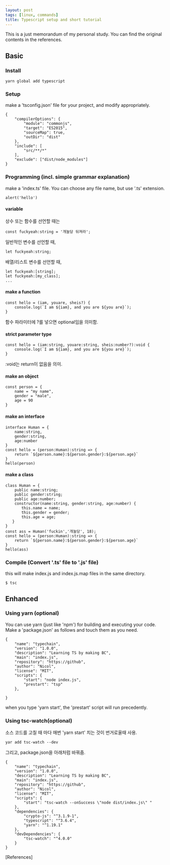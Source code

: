 ```yaml
---
layout: post
tags: [linux, commands]
title: Typescript setup and short tutorial
---
```


This is a just memorandum of my personal study. You can find the original contents in the references. 

## Basic

### Install

```
yarn global add typescript 
```

### Setup

make a 'tsconfig.json' file for your project, and modify appropriately.
```
{
    "compilerOptions": {
        "module": "commonjs",
        "target": "ES2015",
        "sourceMap": true,
        "outDir": "dist"
    },
    "include": [
        "src/**/*"
    ],
    "exclude": ["dist/node_modules"]
}
```

### Programming (incl. simple grammar explanation)
make a 'index.ts' file. You can choose any file name, but use '.ts' extension.

```
alert('hello')
```

#### variable

상수 또는 함수를 선언할 때는 
```
const fuckyeah:string = '개눌당 뒤져라';
```
일반적인 변수를 선언할 때,
```
let fuckyeah:string;
```
배열/리스트 변수를 선언할 때,
```
let fuckyeah:[string];
let fuckyeah:[my_class];
...
```

#### make a function

```
const hello = (iam, youare, sheis?) {
    console.log(`I am ${iam}, and you are ${you are}`);
}
```

함수 파라미터에 ?를 넣으면 optional임을 의미함.

#### strict parameter type
```
const hello = (iam:string, youare:string, sheis:number?):void {
    console.log(`I am ${iam}, and you are ${you are}`);
}
```
:void는 return이 없음을 의미.


#### make an object
```
const person = {
    name = "my name",
    gender = "male",
    age = 90
}
```
#### make an interface
```
interface Human = {
    name:string,
    gender:string,
    age:number
}
const hello = (person:Human):string => {
    return `${person.name}:${person.gender}:${person.age}`
}
hello(person)
```

#### make a class
```
class Human = {
    public name:string;
    public gender:string;
    public age:number;
    constructor(name:string, gender:string, age:number) {
       this.name = name;
       this.gender = gender;
       this.age = age;
   }
}
const ass = Human('fuckin','개눌당', 18);
const hello = (person:Human):string => {
    return `${person.name}:${person.gender}:${person.age}`
}
hello(ass)
```

### Compile (Convert '.ts' file to '.js' file)
this will make index.js and index.js.map files in the same directory.
```
$ tsc
```

## Enhanced 

### Using yarn (optional)

You can use yarn (just like 'npm') for building and executing your code. Make a 'package.json' as follows and touch them as you need.
```
{
    "name": "typechain",
    "version": "1.0.0",
    "description": "Learning TS by making BC",
    "main": "index.js",
    "repository": "https://github",
    "author": "Nicol",
    "license": "MIT",
    "scripts": {
        "start": "node index.js",
        "prestart": "tsp"
    },

}
```
when you type 'yarn start', the 'prestart' script will run precedently.


### Using tsc-watch(optional)


소스 코드를 고칠 때 마다 매번 'yarn start' 치는 것이 번거로울때 사용.
```
yar add tsc-watch --dev
```
그리고, package.json을 아래처럼 바꿔줌.
```
{
    "name": "typechain",
    "version": "1.0.0",
    "description": "Learning TS by making BC",
    "main": "index.js",
    "repository": "https://github",
    "author": "Nicol",
    "license": "MIT",
    "scripts": {
        "start": "tsc-watch --onSuccess \"node dist/index.js\" "
    },
    "dependencies": {
        "crypto-js": "^3.1.9-1",
        "typescript": "^3.6.4",
        "yarn": "^1.19.1"
    },
    "devDependencies": {
        "tsc-watch": "^4.0.0"
    }
}
```



[References]

